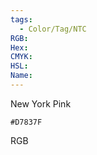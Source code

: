 ```yaml
---
tags:
  - Color/Tag/NTC
RGB:
Hex:
CMYK:
HSL:
Name:
---
```

New York Pink
```palette
#D7837F
```
RGB
